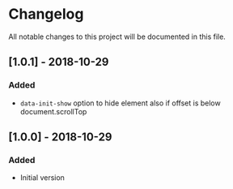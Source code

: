 # Changelog
All notable changes to this project will be documented in this file.

## [1.0.1] - 2018-10-29

### Added
- `data-init-show` option to hide element also if offset is below document.scrollTop

## [1.0.0] - 2018-10-29

### Added
- Initial version
